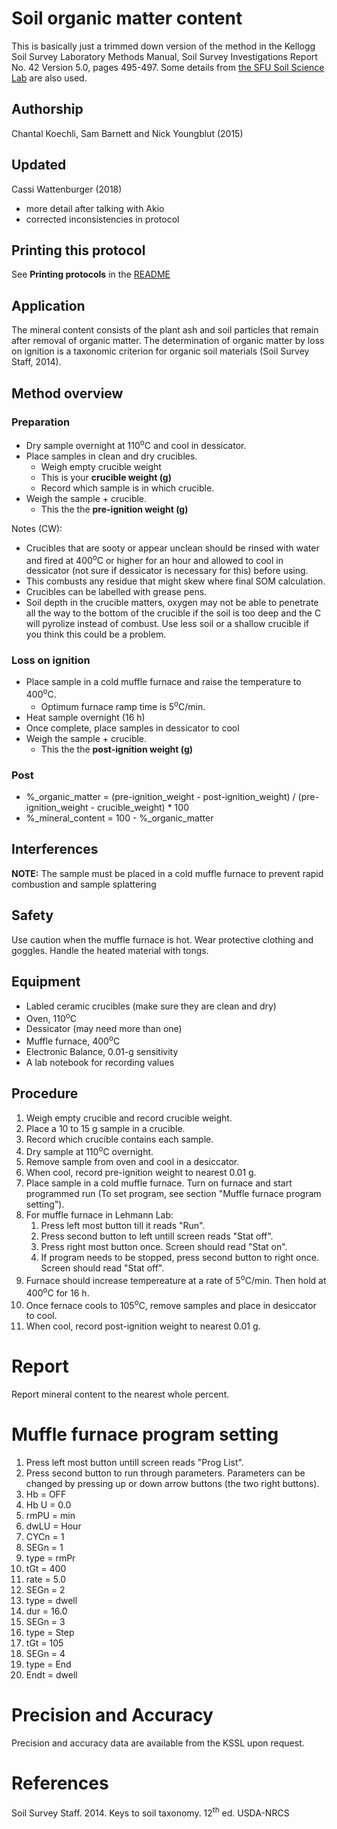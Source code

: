 Soil organic matter content
===========================

This is basically just a trimmed down version of the method in the
Kellogg Soil Survey Laboratory Methods Manual, Soil Survey Investigations Report No. 42
Version 5.0, pages 495-497. Some details from 
[the SFU Soil Science Lab](https://www.sfu.ca/soils/lab_documents/Estimation_Of_Organic_Matter_By_LOI.pdf)
are also used.

## Authorship

Chantal Koechli, Sam Barnett and Nick Youngblut (2015)

## Updated

Cassi Wattenburger (2018)
* more detail after talking with Akio
* corrected inconsistencies in protocol

## Printing this protocol

See **Printing protocols** in the [README](../README.md#printing-protocols-conversion-of-protocols-to-pdf)


## Application

The mineral content consists of the plant ash and soil particles that remain 
after removal of organic matter. The determination of organic matter by loss on ignition
is a taxonomic criterion for organic soil materials (Soil Survey Staff, 2014).


## Method overview

### Preparation

* Dry sample overnight at 110<sup>o</sup>C and cool in dessicator.
* Place samples in clean and dry crucibles.
  * Weigh empty crucible weight
   * This is your **crucible weight (g)** 
  * Record which sample is in which crucible.
* Weigh the sample + crucible.
  * This the the **pre-ignition weight (g)**

Notes (CW):
* Crucibles that are sooty or appear unclean should be rinsed with water and fired at 400<sup>o</sup>C or higher for an hour and allowed to cool in dessicator (not sure if dessicator is necessary for this) before using.
 * This combusts any residue that might skew where final SOM calculation.
* Crucibles can be labelled with grease pens.
* Soil depth in the crucible matters, oxygen may not be able to penetrate all the way to the bottom of the crucible if the soil is too deep and the C will pyrolize instead of combust. Use less soil or a shallow crucible if you think this could be a problem.

### Loss on ignition

* Place sample in a cold muffle furnace and raise the temperature to 400<sup>o</sup>C.
  * Optimum furnace ramp time is 5<sup>o</sup>C/min.
* Heat sample overnight (16 h)
* Once complete, place samples in dessicator to cool
* Weigh the sample + crucible.
  * This the the **post-ignition weight (g)**

### Post 

* %\_organic\_matter = (pre-ignition\_weight - post-ignition\_weight) / 
(pre-ignition\_weight - crucible\_weight) * 100
* %\_mineral\_content = 100 - %\_organic\_matter

## Interferences

**NOTE:** The sample must be placed in a cold muffle furnace to prevent rapid 
combustion and sample splattering


## Safety

Use caution when the muffle furnace is hot.  Wear protective clothing and 
goggles.  Handle the heated material with tongs.


## Equipment

* Labled ceramic crucibles (make sure they are clean and dry)
* Oven, 110<sup>o</sup>C
* Dessicator (may need more than one)
* Muffle furnace, 400<sup>o</sup>C
* Electronic Balance, 0.01-g sensitivity
* A lab notebook for recording values


## Procedure

1. Weigh empty crucible and record crucible weight.
2. Place a 10 to 15 g sample in a crucible.
3. Record which crucible contains each sample.
4. Dry sample at 110<sup>o</sup>C overnight.
5. Remove sample from oven and cool in a desiccator.
6. When cool, record pre-ignition weight to nearest 0.01 g.
7. Place sample in a cold muffle furnace. Turn on furnace and start programmed run (To set program, see section "Muffle furnace program setting").
8. For muffle furnace in Lehmann Lab:
   1. Press left most button till it reads "Run".
   2. Press second button to left untill screen reads "Stat off".
   3. Press right most button once. Screen should read "Stat on".
   4. If program needs to be stopped, press second button to right once. Screen should read "Stat off".
9. Furnace should increase tempereature at a rate of 5<sup>o</sup>C/min. Then hold at 400<sup>o</sup>C for 16 h.
10. Once fernace cools to 105<sup>o</sup>C, remove samples and place in desiccator to cool.
11. When cool, record post-ignition weight to nearest 0.01 g.


# Report

Report mineral content to the nearest whole percent.


# Muffle furnace program setting

1. Press left most button untill screen reads "Prog List".
2. Press second button to run through parameters.  Parameters can be changed by pressing up or down arrow buttons (the two right buttons).
  3. Hb = OFF
  4. Hb U = 0.0
  5. rmPU = min
  6. dwLU = Hour
  7. CYCn = 1
  8. SEGn = 1
  9. type = rmPr
  10. tGt = 400
  11. rate = 5.0
  12. SEGn = 2
  13. type = dwell
  14. dur = 16.0
  15. SEGn = 3
  16. type = Step
  17. tGt = 105
  18. SEGn = 4
  19. type = End
  20. Endt = dwell

# Precision and Accuracy

Precision and accuracy data are available from the KSSL upon request.


# References

Soil Survey Staff. 2014. Keys to soil taxonomy. 12<sup>th</sup> ed. USDA-NRCS


